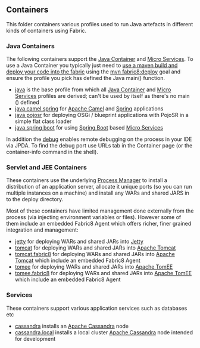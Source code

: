 ## Containers

This folder containers various profiles used to run Java artefacts in different kinds of containers using Fabric.

### Java Containers

The following containers support the [Java Container](http://fabric8.io/gitbook/javaContainer_md) and [Micro Services](http://fabric8.io/gitbook/microServices_md). To use a Java Container you typically just need to [use a maven build and deploy your code into the fabric](http://fabric8.io/#/site/book/doc/index.md?chapter=developer.html) using the [mvn fabric8:deploy](http://fabric8.io/#/site/book/doc/index.md?chapter=mavenPlugin.html) goal and ensure the profile you pick has defined the Java main() function.

* [java](/fabric/profiles/containers/java) is the base profile from which all [Java Container](http://fabric8.io/gitbook/javaContainer.html) and [Micro Services](http://fabric8.io/gitbook/microServices.html) profiles are derived; can't be used by itself as there's no main () defined
* [java camel spring](/fabric/profiles/containers/java.camel.spring) for [Apache Camel](http://camel.apache.org/) and [Spring](http://spring.io/) applications
* [java pojosr](/fabric/profiles/containers/java.pojosr) for deploying OSGi / blueprint applications with PojoSR in a simple flat class loader
* [java spring boot](/fabric/profiles/containers/java.springboot) for using [Spring Boot](http://projects.spring.io/spring-boot/) based [Micro Services](http://fabric8.io/gitbook/microServices.html)

In addition the [debug](/fabric/profiles/containers/debug) enables remote debugging on the process in your IDE via JPDA. To find the debug port use URLs tab in the Container page (or the container-info command in the shell).

### Servlet and JEE Containers

These containers use the underlying [Process Manager](http://fabric8.io/gitbook/processManager.html) to install a distribution of an application server, allocate it unique ports (so you can run multiple instances on a machine) and install any WARs and shared JARS in to the deploy directory.

Most of these containers have limited management done externally from the process (via injecting environment variables or files). However some of them include an embedded Fabric8 Agent which offers richer, finer grained integration and management:

* [jetty](/fabric/profiles/containers/jetty) for deploying WARs and shared JARs into [Jetty](http://eclipse.org/jetty/)
* [tomcat](/fabric/profiles/containers/tomcat) for deploying WARs and shared JARs into [Apache Tomcat](http://tomcat.apache.org/)
* [tomcat.fabric8](/fabric/profiles/containers/tomcat.fabric8) for deploying WARs and shared JARs into [Apache Tomcat](http://tomcat.apache.org/) which include an embedded Fabric8 Agent
* [tomee](/fabric/profiles/containers/tomee) for deploying WARs and shared JARs into [Apache TomEE](http://tomee.apache.org/)
* [tomee.fabric8](/fabric/profiles/containers/tomee.fabric8) for deploying WARs and shared JARs into [Apache TomEE](http://tomee.apache.org/) which include an embedded Fabric8 Agent

### Services

These containers support various application services such as databases etc

* [cassandra](/fabric/profiles/containers/services/cassandra) installs an [Apache Cassandra](http://cassandra.apache.org/) node
* [cassandra.local](/fabric/profiles/containers/services/cassandra.local) installs a local cluster [Apache Cassandra](http://cassandra.apache.org/) node intended for development

